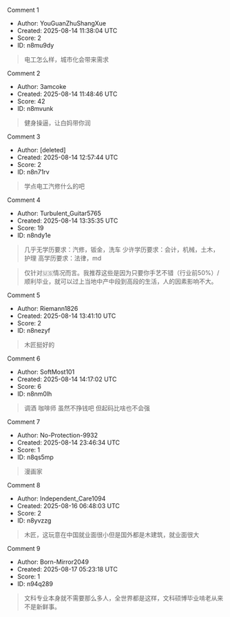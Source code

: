 Comment 1

- Author: YouGuanZhuShangXue
- Created: 2025-08-14 11:38:04 UTC
- Score: 2
- ID: n8mu9dy

> 电工怎么样，城市化会带来需求

Comment 2

- Author: 3amcoke
- Created: 2025-08-14 11:48:46 UTC
- Score: 42
- ID: n8mvunk

> 健身操逼，让白妈带你润

Comment 3

- Author: [deleted]
- Created: 2025-08-14 12:57:44 UTC
- Score: 2
- ID: n8n71rv

> 学点电工汽修什么的吧

Comment 4

- Author: Turbulent_Guitar5765
- Created: 2025-08-14 13:35:35 UTC
- Score: 19
- ID: n8ndy1e

> 几乎无学历要求：汽修，钣金，洗车
> 少许学历要求：会计，机械，土木，护理
> 高学历要求：法律，md

> 仅针对🇺🇸情况而言。我推荐这些是因为只要你手艺不错（行业前50%）/顺利毕业，就可以过上当地中产中段到高段的生活，人的因素影响不大。

Comment 5

- Author: Riemann1826
- Created: 2025-08-14 13:41:10 UTC
- Score: 2
- ID: n8nezyf

> 木匠挺好的

Comment 6

- Author: SoftMost101
- Created: 2025-08-14 14:17:02 UTC
- Score: 6
- ID: n8nm0lh

> 调酒 咖啡师 虽然不挣钱吧 但起码比啥也不会强

Comment 7

- Author: No-Protection-9932
- Created: 2025-08-14 23:46:34 UTC
- Score: 1
- ID: n8qs5mp

> 漫画家

Comment 8

- Author: Independent_Care1094
- Created: 2025-08-16 06:48:03 UTC
- Score: 2
- ID: n8yvzzg

> 木匠，这玩意在中国就业面很小但是国外都是木建筑，就业面很大

Comment 9

- Author: Born-Mirror2049
- Created: 2025-08-17 05:23:18 UTC
- Score: 1
- ID: n94q289

> 文科专业本身就不需要那么多人，全世界都是这样，文科硕博毕业啃老从来不是新鲜事。
